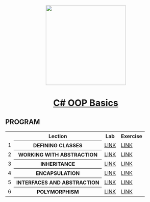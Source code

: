 <p align="center"><img src="http://spaceappschallengebulgaria.eu/sites/default/files/softuni.png" width = 250 /></p>

# <a href=""><p align="center"> C# OOP Basics <p></a>

## PROGRAM
<table>
<tr>
  <th></th><th>Lection</th><th>Lab</th><th>Exercise</th>
</tr>
<tr>
  <td>1</td>
  <th>DEFINING CLASSES</th>
  <td><a href="" >LINK</a></td>
  <td><a href="" >LINK</a></td>
</tr>
<tr>
  <td>2</td>
  <th>WORKING WITH ABSTRACTION</th>
  <td><a href="" >LINK</a></td>
  <td><a href="" >LINK</a></td>
<tr>
    <td>3</td>
    <th>INHERITANCE</th>
    <td><a href="" >LINK</a></td>
    <td><a href="" >LINK</a></td>
</tr>
</tr>
  <tr>
  <td>4</td>
    <th>ENCAPSULATION</th>
    <td><a href="" >LINK</a></td>
    <td><a href="" >LINK</a></td>
</tr>
<tr>
  <td>5</td>
    <th>INTERFACES AND ABSTRACTION</th>
    <td><a href="" >LINK</a></td>
    <td><a href="" >LINK</a></td>
</tr>
<tr>
  <td>6</td>
    <th>POLYMORPHISM</th>
    <td><a href="" >LINK</a></td>
    <td><a href="" >LINK</a></td>
</tr>
  </table>
